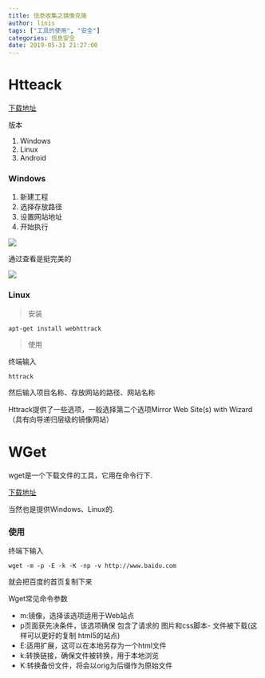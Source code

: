 ```yaml
---
title: 信息收集之镜像克隆
author: linis
tags: ["工具的使用", "安全"]
categories: 信息安全
date: 2019-05-31 21:27:00
---
```

# Htteack

[下载地址](http://www.httrack.com/)

版本
1. Windows
2. Linux
3. Android

### Windows 

1. 新建工程
2. 选择存放路径
3. 设置网站地址
4. 开始执行

![](http://itaolaity.com/20190531212436.png)

通过查看是挺完美的

![](http://itaolaity.com/20190531213425.png)

### Linux


> 安装

`apt-get install webhttrack`

> 使用

终端输入

```
httrack
```

然后输入项目名称、存放网站的路径、网站名称

Httrack提供了一些选项，一般选择第二个选项Mirror Web Site(s) with Wizard（具有向导递归层级的镜像网站）




# WGet

 wget是一个下载文件的工具，它用在命令行下.

[下载地址](https://eternallybored.org/misc/wget/)

当然也是提供Windows、Linux的.


### 使用

终端下输入

```
wget -m -p -E -k -K -np -v http://www.baidu.com
```

就会把百度的首页复制下来

Wget常见命令参数

- m:镜像，选择该选项适用于Web站点    
- p页面获先决条件，该选项确保 包含了请求的   图片和css脚本- 文件被下载(这样可以更好的复制 html5的站点)  
- E:适用扩展，这可以在本地另存为一个html文件  
- k:转换链接，确保文件被转换，用于本地浏览  
- K:转换备份文件，将会以orig为后缀作为原始文件    


